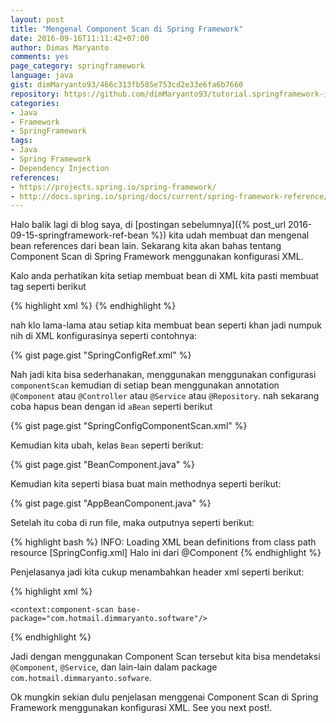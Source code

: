 ```yaml
---
layout: post
title: "Mengenal Component Scan di Spring Framework"
date: 2016-09-16T11:11:42+07:00
author: Dimas Maryanto
comments: yes
page_category: springframework
language: java
gist: dimMaryanto93/466c313fb585e753cd2e33e6fa6b7660
repository: https://github.com/dimMaryanto93/tutorial.springframework-ioc.git
categories:
- Java
- Framework
- SpringFramework
tags:
- Java
- Spring Framework
- Dependency Injection
references:
- https://projects.spring.io/spring-framework/
- http://docs.spring.io/spring/docs/current/spring-framework-reference/htmlsingle/
---
```


Halo balik lagi di blog saya, di [postingan sebelumnya]({% post_url 2016-09-15-springframework-ref-bean %}) kita udah membuat dan mengenal bean references dari bean lain. Sekarang kita akan bahas tentang Component Scan di Spring Framework menggunakan konfigurasi XML.

<!--more-->

Kalo anda perhatikan kita setiap membuat bean di XML kita pasti membuat tag seperti berikut

{% highlight xml %}
<bean id="id" class="lokasi.package.nama.Class"></bean>
{% endhighlight %}

nah klo lama-lama atau setiap kita membuat bean seperti khan jadi numpuk nih di XML konfigurasinya seperti contohnya:

{% gist page.gist "SpringConfigRef.xml" %}

Nah jadi kita bisa sederhanakan, menggunakan menggunakan configurasi `componentScan` kemudian di setiap bean menggunakan annotation `@Component` atau `@Controller` atau `@Service` atau `@Repository`. nah sekarang coba hapus bean dengan id `aBean` seperti berikut

{% gist page.gist "SpringConfigComponentScan.xml" %}

Kemudian kita ubah, kelas `Bean` seperti berikut:

{% gist page.gist "BeanComponent.java" %}

Kemudian kita seperti biasa buat main methodnya seperti berikut:

{% gist page.gist "AppBeanComponent.java" %}

Setelah itu coba di run file, maka outputnya seperti berikut:

{% highlight bash %}
INFO: Loading XML bean definitions from class path resource [SpringConfig.xml]
Halo ini dari @Component
{% endhighlight %}

Penjelasanya jadi kita cukup menambahkan header xml seperti berikut:

{% highlight xml %}
<?xml version="1.0" encoding="windows-1252"?>
<beans
    xmlns="http://www.springframework.org/schema/beans"
    xmlns:xsi="http://www.w3.org/2001/XMLSchema-instance"
    xsi:schemaLocation=  "http://www.springframework.org/schema/beans
                            http://www.springframework.org/schema/beans/spring-beans-4.3.xsd
                            http://www.springframework.org/schema/context
                            http://www.springframework.org/schema/context/spring-context-4.3.xsd"
    xmlns:context="http://www.springframework.org/schema/context"
    xmlns:cache="http://www.springframework.org/schema/cache">

    <context:component-scan base-package="com.hotmail.dimmaryanto.software"/>    
</beans>
{% endhighlight %}

Jadi dengan menggunakan Component Scan tersebut kita bisa mendetaksi `@Component`, `@Service`, dan lain-lain dalam package `com.hotmail.dimmaryanto.sofware`.

Ok mungkin sekian dulu penjelasan menggenai Component Scan di Spring Framework menggunakan konfigurasi XML. See you next post!.
